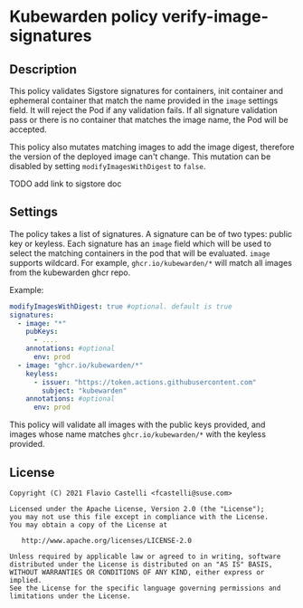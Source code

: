 # Kubewarden policy verify-image-signatures

## Description

This policy validates Sigstore signatures for containers, init container and ephemeral container that match the name provided
in the `image` settings field. It will reject the Pod if any validation fails.
If all signature validation pass or there is no container that matches the image name, the Pod will be accepted.

This policy also mutates matching images to add the image digest, therefore the version of the deployed image can't change. 
This mutation can be disabled by setting `modifyImagesWithDigest` to `false`.

TODO add link to sigstore doc

## Settings

The policy takes a list of signatures. A signature can be of two types: public key or keyless. Each signature
has an `image` field which will be used to select the matching containers in the pod that will be evaluated.
`image` supports wildcard. For example, `ghcr.io/kubewarden/*` will match all images from the kubewarden ghcr repo.

Example:

```yaml
modifyImagesWithDigest: true #optional. default is true
signatures:
  - image: "*"
    pubKeys: 
      - ....
    annotations: #optional
      env: prod
  - image: "ghcr.io/kubewarden/*" 
    keyless:
      - issuer: "https://token.actions.githubusercontent.com"
        subject: "kubewarden"
    annotations: #optional
      env: prod
```

This policy will validate all images with the public keys provided, and images whose name matches `ghcr.io/kubewarden/*` with the keyless provided.

## License

```
Copyright (C) 2021 Flavio Castelli <fcastelli@suse.com>

Licensed under the Apache License, Version 2.0 (the "License");
you may not use this file except in compliance with the License.
You may obtain a copy of the License at

   http://www.apache.org/licenses/LICENSE-2.0

Unless required by applicable law or agreed to in writing, software
distributed under the License is distributed on an "AS IS" BASIS,
WITHOUT WARRANTIES OR CONDITIONS OF ANY KIND, either express or implied.
See the License for the specific language governing permissions and
limitations under the License.
```
